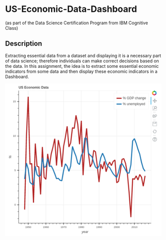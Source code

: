 # US-Economic-Data-Dashboard
(as part of the Data Science Certification Program from IBM Cognitive Class)

<h2>Description</h2>
Extracting essential data from a dataset and displaying it is a necessary part of data science; therefore individuals can make correct decisions based on the data. In this assignment, the idea is to extract some essential economic indicators from some data and then display these economic indicators in a Dashboard. 


![Dashboard](myDashboard.png)
